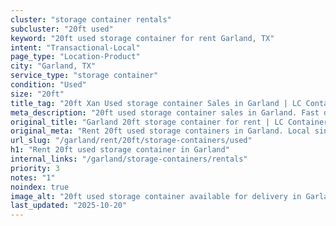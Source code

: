 ```yaml
---
cluster: "storage container rentals"
subcluster: "20ft used"
keyword: "20ft used storage container for rent Garland, TX"
intent: "Transactional-Local"
page_type: "Location-Product"
city: "Garland, TX"
service_type: "storage container"
condition: "Used"
size: "20ft"
title_tag: "20ft Xan Used storage container Sales in Garland | LC Container"
meta_description: "20ft used storage container sales in Garland. Fast delivery, competitive pricing. Serving storage containers area. Quote ID: PTY. Call (214) 524-4168 for your free quote today."
original_title: "Garland 20ft storage container for rent | LC Container"
original_meta: "Rent 20ft used storage containers in Garland. Local since 2003. Flexible rental terms. Same-week delivery available. Get your free quote — call (214) 524-416..."
url_slug: "/garland/rent/20ft/storage-containers/used"
h1: "Rent 20ft used storage container in Garland"
internal_links: "/garland/storage-containers/rentals"
priority: 3
notes: "1"
noindex: true
image_alt: "20ft used storage container available for delivery in Garland"
last_updated: "2025-10-20"
---
```


<!-- TODO: Add unique city/inventory copy, images, and internal links here. -->
